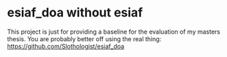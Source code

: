 # esiaf_doa without esiaf
This project is just for providing a baseline for the evaluation of my masters thesis. 
You are probably better off using the real thing: https://github.com/Slothologist/esiaf_doa